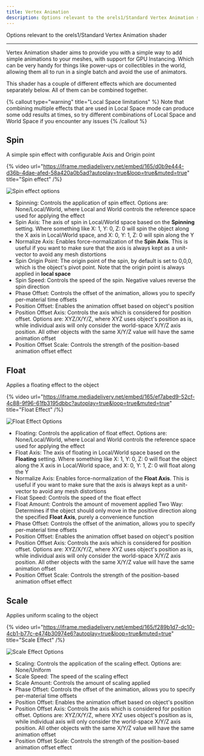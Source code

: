 ```yaml
---
title: Vertex Animation
description: Options relevant to the orels1/Standard Vertex Animation shader
---
```


Options relevant to the orels1/Standard Vertex Animation shader

---

Vertex Animation shader aims to provide you with a simple way to add simple animations to your meshes, with support for GPU Instancing. Which can be very handy for things like power-ups or collectibles in the world, allowing them all to run in a single batch and avoid the use of animators.

This shader has a couple of different effects which are documented separately below. All of them can be combined together.

{% callout type="warning" title="Local Space limitations" %}
Note that combining multiple effects that are used in Local Space mode can produce some odd results at times, so try different combinations of Local Space and World Space if you encounter any issues
{% /callout %}

## Spin

A simple spin effect with configurable Axis and Origin point

{% video url="https://iframe.mediadelivery.net/embed/165/d0b9e444-d36b-4dae-afed-58a420a0b5ad?autoplay=true&loop=true&muted=true" title="Spin effect" /%}

![Spin effect options](/img/docs/orl-standard/vertex-animation/vertex-animation-spin-inspector.png "Spin effect options")

- Spinning: Controls the application of spin effect. Options are: None/Local/World, where Local and World controls the reference space used for applying the effect
- Spin Axis: The axis of spin in Local/World space based on the **Spinning** setting. Where something like X: 1, Y: 0, Z: 0 will spin the object along the X axis in Local/World space, and X: 0, Y: 1, Z: 0 will spin along the Y
- Normalize Axis: Enables force-normalization of the **Spin Axis**. This is useful if you want to make sure that the axis is always kept as a unit-vector to avoid any mesh distortions
- Spin Origin Point: The origin point of the spin, by default is set to 0,0,0, which is the object's pivot point. Note that the origin point is always applied in **local space**
- Spin Speed: Controls the speed of the spin. Negative values reverse the spin direction
- Phase Offset: Controls the offset of the animation, allows you to specify per-material time offsets
- Position Offset: Enables the animation offset based on object's position
- Position Offset Axis: Controls the axis which is considered for position offset. Options are: XYZ/X/Y/Z, where XYZ uses object's position as is, while individual axis will only consider the world-space X/Y/Z axis position. All other objects with the same X/Y/Z value will have the same animation offset
- Position Offset Scale: Controls the strength of the position-based animation offset effect

## Float

Applies a floating effect to the object

{% video url="https://iframe.mediadelivery.net/embed/165/ef7abed9-52cf-4c88-9f96-61fb3195dbbc?autoplay=true&loop=true&muted=true" title="Float Effect" /%}

![Float Effect Options](/img/docs/orl-standard/vertex-animation/vertex-animation-float-inspector.png "Float Effect Options")

- Floating: Controls the application of float effect. Options are: None/Local/World, where Local and World controls the reference space used for applying the effect
- Float Axis: The axis of floating in Local/World space based on the **Floating** setting. Where something like X: 1, Y: 0, Z: 0 will float the object along the X axis in Local/World space, and X: 0, Y: 1, Z: 0 will float along the Y
- Normalize Axis: Enables force-normalization of the **Float Axis**. This is useful if you want to make sure that the axis is always kept as a unit-vector to avoid any mesh distortions
- Float Speed: Controls the speed of the float effect
- Float Amount: Controls the amount of movement applied
Two Way: Determines if the object should only move in the positive direction along the specified **Float Axis**, purely a convenience function
- Phase Offset: Controls the offset of the animation, allows you to specify per-material time offsets
- Position Offset: Enables the animation offset based on object's position
- Position Offset Axis: Controls the axis which is considered for position offset. Options are: XYZ/X/Y/Z, where XYZ uses object's position as is, while individual axis will only consider the world-space X/Y/Z axis position. All other objects with the same X/Y/Z value will have the same animation offset
- Position Offset Scale: Controls the strength of the position-based animation offset effect

## Scale

Applies uniform scaling to the object

{% video url="https://iframe.mediadelivery.net/embed/165/f289b1d7-dc10-4cb1-b77c-e474b30974e6?autoplay=true&loop=true&muted=true" title="Scale Effect" /%}

![Scale Effect Options](/img/docs/orl-standard/vertex-animation/vertex-animation-scale-inspector.png "Scale Effect Options")

- Scaling: Controls the application of the scaling effect. Options are: None/Uniform
- Scale Speed: The speed of the scaling effect
- Scale Amount: Controls the amount of scaling applied
- Phase Offset: Controls the offset of the animation, allows you to specify per-material time offsets
- Position Offset: Enables the animation offset based on object's position
- Position Offset Axis: Controls the axis which is considered for position offset. Options are: XYZ/X/Y/Z, where XYZ uses object's position as is, while individual axis will only consider the world-space X/Y/Z axis position. All other objects with the same X/Y/Z value will have the same animation offset
- Position Offset Scale: Controls the strength of the position-based animation offset effect